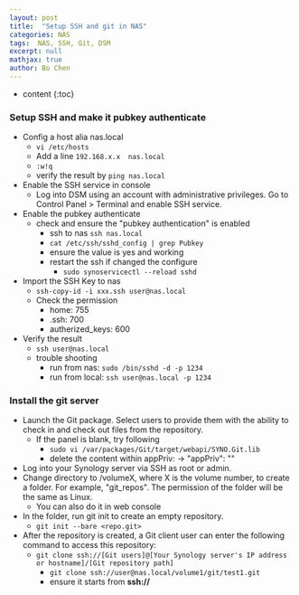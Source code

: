 ```yaml
---
layout: post
title:  "Setup SSH and git in NAS"
categories: NAS
tags:  NAS, SSH, Git, DSM
excerpt: null
mathjax: true
author: Bo Chen
---
```


* content
{:toc}

### Setup SSH and make it pubkey authenticate

* Config a host alia nas.local
  * `vi /etc/hosts`
  * Add a line `192.168.x.x  nas.local`
  * `:w!q`
  * verify the result by `ping nas.local`
* Enable the SSH service in console
  * Log into DSM using an account with administrative privileges. Go to Control Panel > Terminal and enable SSH service.
* Enable the pubkey authenticate
  * check and ensure the "pubkey authentication" is enabled
    * ssh to nas `ssh nas.local`
    * `cat /etc/ssh/sshd_config | grep Pubkey`
    * ensure the value is yes and working
    * restart the ssh if changed the configure
      * `sudo synoservicectl --reload sshd`
* Import the SSH Key to nas
  * `ssh-copy-id -i xxx.ssh user@nas.local`
  * Check the permission
    * home: 755
    * .ssh: 700
    * autherized_keys: 600
* Verify the result
  * `ssh user@nas.local`
  * trouble shooting
    * run from nas: `sudo /bin/sshd -d -p 1234`
    * run from local: `ssh user@nas.local -p 1234`

### Install the git server

* Launch the Git package. Select users to provide them with the ability to check in and check out files from the repository.
  * If the panel is blank, try following
    * `sudo vi /var/packages/Git/target/webapi/SYNO.Git.lib`
    * delete the content within appPriv: -> "appPriv": ""
* Log into your Synology server via SSH as root or admin.
* Change directory to /volumeX, where X is the volume number, to create a folder. For example, "git_repos". The permission of the folder will be the same as Linux.
  * You can also do it in web console
* In the folder, run git init to create an empty repository.
  * `git init --bare <repo.git>`
* After the repository is created, a Git client user can enter the following command to access this repository:
  * `git clone ssh://[Git users]@[Your Synology server's IP address or hostname]/[Git repository path]`
    * `git clone ssh://user@nas.local/volume1/git/test1.git`
    * ensure it starts from **ssh://**
